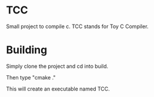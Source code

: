 # TCC

Small project to compile c. TCC stands for Toy C Compiler.


# Building

Simply clone the project and cd into build.

Then type "cmake ."

This will create an executable named TCC.
